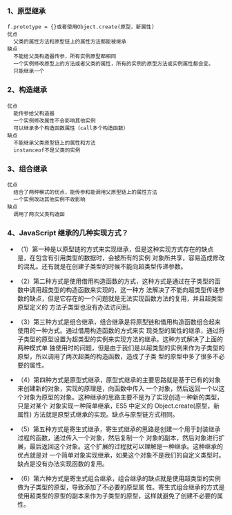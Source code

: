 ### 1、原型继承

    f.prototype = {}或者使用Object.create(原型，新属性)
    优点
      父类的属性方法和原型链上的属性方法都能被继承
    缺点
      不能给父类构造器传参，所有实例原型都相同
      一个实例修改原型上的方法或者父类的属性，所有的实例的原型方法或实例属性都会变。
      只能继承一个

### 2、构造继承

    优点
      能传参给父构造器
      一个实例修改属性不会影响其他实例
      可以继承多个构造函数属性（call多个构造函数）
    缺点
      不能继承父类原型链上的属性和方法
      instanceof不是父类的实例

### 3、组合继承

    优点
      结合了两种模式的优点，能传参和能调用父原型链上的属性方法
      一个实例改动其他实例不收影响
    缺点
      调用了两次父类构造函

### 4、JavaScript 继承的几种实现方式？

- （1）第一种是以原型链的方式来实现继承，但是这种实现方式存在的缺点是，在包含有引用类型的数据时，会被所有的实例
  对象所共享，容易造成修改的混乱。还有就是在创建子类型的时候不能向超类型传递参数。

- （2）第二种方式是使用借用构造函数的方式，这种方式是通过在子类型的函数中调用超类型的构造函数来实现的，这一种方
  法解决了不能向超类型传递参数的缺点，但是它存在的一个问题就是无法实现函数方法的复用，并且超类型原型定义的
  方法子类型也没有办法访问到。

- （3）第三种方式是组合继承，组合继承是将原型链和借用构造函数组合起来使用的一种方式。通过借用构造函数的方式来实
  现类型的属性的继承，通过将子类型的原型设置为超类型的实例来实现方法的继承。这种方式解决了上面的两种模式单
  独使用时的问题，但是由于我们是以超类型的实例来作为子类型的原型，所以调用了两次超类的构造函数，造成了子类
  型的原型中多了很多不必要的属性。

- （4）第四种方式是原型式继承，原型式继承的主要思路就是基于已有的对象来创建新的对象，实现的原理是，向函数中传入
  一个对象，然后返回一个以这个对象为原型的对象。这种继承的思路主要不是为了实现创造一种新的类型，只是对某个
  对象实现一种简单继承，ES5 中定义的 Object.create(原型，新属性) 方法就是原型式继承的实现。缺点与原型链方式相同。

- （5）第五种方式是寄生式继承，寄生式继承的思路是创建一个用于封装继承过程的函数，通过传入一个对象，然后复制一个
  对象的副本，然后对象进行扩展，最后返回这个对象。这个扩展的过程就可以理解是一种继承。这种继承的优点就是对
  一个简单对象实现继承，如果这个对象不是我们的自定义类型时。缺点是没有办法实现函数的复用。

- （6）第六种方式是寄生式组合继承，组合继承的缺点就是使用超类型的实例做为子类型的原型，导致添加了不必要的原型属
  性。寄生式组合继承的方式是使用超类型的原型的副本来作为子类型的原型，这样就避免了创建不必要的属性。
